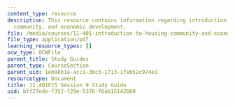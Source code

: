 ```yaml
---
content_type: resource
description: This resource contains information regarding introduction to housing,
  community, and economic development.
file: /media/courses/11-401-introduction-to-housing-community-and-economic-development-fall-2015/bff27edef352f29e5376f6ab15142669_MIT11_401F15_Session9.pdf
file_type: application/pdf
learning_resource_types: []
ocw_type: OCWFile
parent_title: Study Guides
parent_type: CourseSection
parent_uid: 1eb98b1a-acc1-36c3-1713-1feb52c974e1
resourcetype: Document
title: 11.401F15 Session 9 Study Guide
uid: bff27ede-f352-f29e-5376-f6ab15142669
---
```

